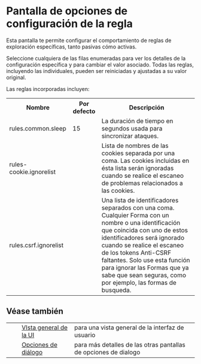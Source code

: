 # Pantalla de opciones de configuración de la regla #

Esta pantalla te permite configurar el comportamiento de reglas de exploración específicas, tanto pasivas cómo activas.

Seleccione cualquiera de las filas enumeradas para ver los detalles de la configuración específica y para cambiar el valor asociado. Todas las reglas, incluyendo las individuales, pueden ser reiniciadas y ajustadas a su valor original.

Las reglas incorporadas incluyen:



<table> 
 <tbody>
  <tr>
   <th>Nombre</th>
   <th>Por defecto</th>
   <th>Descripci&oacute;n</th>
  </tr> 
  <tr>
   <td>rules.common.sleep</td>
   <td>15</td>
   <td>La duraci&oacute;n de tiempo en segundos usada para sincronizar ataques.</td>
  </tr> 
  <tr>
   <td>rules-cookie.ignorelist</td>
   <td></td>
   <td>Lista de nombres de las cookies separada por una coma. Las cookies incluidas en &eacute;sta lista ser&aacute;n ignoradas cuando se realice el escaneo de problemas relacionados a las cookies.</td>
  </tr> 
  <tr>
   <td>rules.csrf.ignorelist</td>
   <td></td>
   <td>Una lista de identificadores separados con una coma. Cualquier Forma con un nombre o una identificaci&oacute;n que coincida con uno de estos identificadores ser&aacute; ignorado cuando se realice el escaneo de los tokens Anti-CSRF faltantes. Solo use esta funci&oacute;n para ignorar las Formas que ya sabe que sean seguras, como por ejemplo, las formas de busqueda.</td>
  </tr> 
 </tbody>
</table>

## Véase también ##

<table> 
 <tbody>
  <tr>
   <td>&nbsp;&nbsp;&nbsp;&nbsp;</td>
   <td> <a href="HelpUiOverview" rel="nofollow">VIsta general de la UI</a></td>
   <td>para una vista general de la interfaz de usuario</td>
  </tr> 
  <tr>
   <td>&nbsp;&nbsp;&nbsp;&nbsp;</td>
   <td> <a href="HelpUiDialogsOptionsOptions" rel="nofollow">Opciones de di&aacute;logo</a></td>
   <td>para m&aacute;s detalles de las otras pantallas de opciones de dialogo</td>
  </tr> 
 </tbody>
</table>